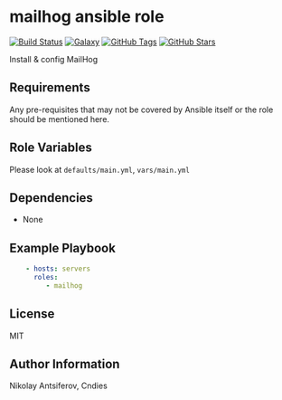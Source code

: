 # mailhog ansible role

[![Build Status](https://travis-ci.com/cndies/ansible-role-mailhog.svg?branch=master)](https://travis-ci.com/cndies/ansible-role-mailhog)
[![Galaxy](https://img.shields.io/badge/galaxy-cndies.mailhog-blue.svg)](https://galaxy.ansible.com/cndies/mailhog)
[![GitHub Tags](https://img.shields.io/github/tag/cndies/ansible-role-mailhog.svg)](https://github.com/cndies/ansible-role-mailhog)
[![GitHub Stars](https://img.shields.io/github/stars/cndies/ansible-role-mailhog.svg)](https://github.com/cndies/ansible-role-mailhog)

Install & config MailHog

## Requirements

Any pre-requisites that may not be covered by Ansible itself or the role should be mentioned here.

## Role Variables

Please look at `defaults/main.yml`, `vars/main.yml`

## Dependencies

- None

## Example Playbook

```yaml
    - hosts: servers
      roles:
         - mailhog
```

## License

MIT

## Author Information

Nikolay Antsiferov, Cndies
